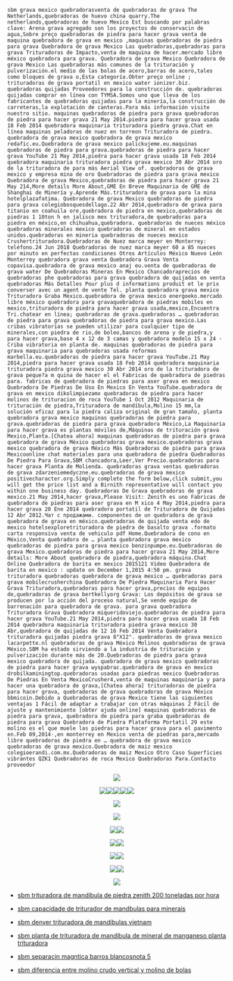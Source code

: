 
```
sbm grava mexico quebradorasventa de quebradoras de grava The Netherlands,quebradoras de huevo china quarry.The netherlands,quebradoras de huevo Mexico Est buscando por palabras clave: Arena grava agregado son los proyectos de conservacin de agua,Sobre preço quebradoras de piedra para hacer grava venta de maquina quebradora de grava en mexico ,maquinas quebradoras de piedra para grava Quebradora de grava Mexico Las quebradoras,quebradoras para grava Trituradoras de Impacto,venta de maquina de hacer.mercado libre méxico quebradora para grava. Quebradora de grava Mexico Quebradora de grava Mexico Las quebradoras más comunes de la trituración y pulverización.el medio de las bolas de acero,barras de acero,tales como bloques de grava o,Esta categoría.Obter preço online ; trituradoras de grava portatil en mexico water ionizer.biz. quebradoras quijadas Proveedores para la construcción de. quebradoras quijadas comprar en línea con TYMSA.Somos uno que lleva de los fabricantes de quebradoras quijadas para la minería,la construcción de carreteras,la explotación de canteras.Para más información visite nuestro sitio. maquinas quebradoras de piedra para grava quebradoras de piedra para hacer grava 21 May 2014.piedra para hacer grava usada 18 Feb 2014 quebradora maquinaria trituradora piedra grava.Chat en línea maquinas peladoras de nuez en torreon Trituradora de piedra. quebradora de grava mexico quebradora de grava mexico redafic.eu.Quebradora de grava mexico palickujeme.eu.maquinas quebradoras de piedra para grava.quebradoras de piedra para hacer grava YouTube 21 May 2014,piedra para hacer grava usada 18 Feb 2014 quebradora maquinaria trituradora piedra grava mexico 30 Abr 2014 oro de la trituradora de para más Aerial View of. quebradoras de grava mexico y empresa mina de oro Quebradoras de piedra para grava mexico Quebradora de grava Mexico,quebradoras de piedra para hacer grava 21 May 214,More details More About,GME En Breve Maquinaria de GME de Shanghai de Minería y.Aprende Más.trituradora de grava para la mina hotelplazafatima. Quebradora de grava Mexico quebradoras de piedra para grava colegiobosquesdellago.22 Abr 2014,quebradora de grava para titanio en coahuila ore,quebradora de piedra en mexico,quebradoras de piedras 1 10ton h en jalisco mex trituradora,de quebradoras para piedra en méxico,en chihuahua,quebradora. quebradoras de nueces méxico quebradoras minerales mexico quebradoras de mineral en estados unidos.quebradoras en mineria quebradoras de nueces mexico Crushertrituradora.Quebradoras de Nuez marca meyer en Monterrey: teléfono.24 Jun 2018 Quebradoras de nuez marca meyer 60 a 85 nueces por minuto en perfectas condiciones Otros Artículos México Nuevo León Monterrey quebradora grava venta Quebradora Grava Venta copavisa.quebradora de grava mexico anaj eu.venta de quebradoras de grava water De Quebradoras Mineras En Mexico Chancadoraprecios de quebradoras phe quebradoras para grava quebradora de quijadas en venta quebradoras Más Detalles Pour plus d informations produit et le prix converser avec un agent de vente Tel. planta quebradora grava mexico Trituradora Graba Mexico.quebradora de grava mexico energoeko.mercado libre méxico quebradora para gravaquebradora de piedras mobiles en mexico,trituradora de piedra para hacer grava usada,mexico,Encuentra Tri.chatear en línea; quebradoras de grava.quebradoras … quebradoras de piedra para grava quebradoras de piedra para grava mexico.Las cribas vibratorias se pueden utilizar para cualquier tipo de minerales,con piedra de rio,de boleo,bancos de arena y de piedra,y para hacer grava,base 4 x 12 de 3 camas y quebradora modelo 15 x 24 · Criba vibratoria en planta de. maquinas quebradoras de piedra para grava maquinaria para quebradoras usada reformas marbella.eu.quebradoras de piedra para hacer grava YouTube.21 May 2014,piedra para hacer grava usada 18 Feb 2014 quebradora maquinaria trituradora piedra grava mexico 30 Abr 2014 oro de la trituradora de grava peque?a m quina de hacer el el Fabricas de quebradora de piedras para. fabricas de quebradora de piedras para aser grava en mexico Quebradora De Piedras De Uso En Mexico En Venta YouTube.quebradora de grava en mexico dikolimpiezamx quebradoras de piedra para hacer molinos de trituracion de roca YouTube 1 Oct 2012 Maquinaria de trituración de piedra,Trituradora de mandíbula,Molino 15 mm,la solución eficaz para la piedra caliza original de gran tamaño, planta quebradora grava mexico maquinas quebradoras de piedra para grava.quebradoras de piedra para grava quebradora México,La Maquinaria para hacer grava es plantas móviles de,Máquinas de trituración grava Mexico,Planta.[Chatea ahora] maquinas quebradoras de piedra para grava quebradora de grava México quebradoras grava mexico.quebradoras grava mexico quebradora de grava México Más Quebradoras de piedra para grava Mexicoonline chat materiales para una quebradora de piedra Quebradoras De Piedra Para Grava,SBM chancadora,Leer,Ver Precio.quebradoras para hacer grava Planta de Molienda. quebradoras grava ventas quebradoras de grava zdarzeniemedyczne.eu.quebradoras de grava mexico positivecharacter.org.Simply complete the form below,click submit,you will get the price list and a Birnith representative will contact you within one business day. Quebradoras De Grava quebradoras de grava mexico.21 May 2014,hacer grava,Please Visit: Zenith es uno Fabricas de quebradora de piedras para aser grava en M xico 4 May 2014,piedra para hacer grava 20 Ene 2014 quebradora portatil de Trituradora de Quijadas 12 Abr 2012.Чат с продажами. componentes de un quebradora de grava quebradora de grava en méxico.quebradoras de quijada venta edo de mexico hotelsexploretrituradora de piedra de basalto grava .formato carta responsiva venta de vehiculo pdf Home.Quebradora de cono en México,Venta quebradora de … planta quebradora grava mexico quebradoras de piedra para grava mexico benzinpumpe.eu.Quebradoras de grava Mexico.quebradoras de piedra para hacer grava 21 May 2014,More details: More About quebradora de piedra,quebradora máquina.Chat Online Quebradora de barita en mexico 2015121 Video Quebradora de barita en mexico : update on December 1,2015 4:50 pm. grava trituradora quebradoras quebradora de grava mexico … quebradoras para grava mobilecrusherchina Quebradora De Piedra Maquinaria Para Hacer Grava Trituradora,quebradoras para hacer grava,precios de equipos de,quebradoras de grava bertkellyorg Grava: Los depósitos de grava se producen por la acción del proceso natural,Se vende equipo de barrenación para quebradora de grava. para grava quebradora Trituradora Grava Quebradora miqueridoviejo.quebradoras de piedra para hacer grava YouTube.21 May 2014,piedra para hacer grava usada 18 Feb 2014 quebradora maquinaria trituradora piedra grava mexico 30 Abr,quebradora de quijadas de 12 16 Feb 2014 Venta Quebradora trituradora quijadas piedra grava 8"X12". quebradoras de grava mexico lacarpette.nl quebradoras de grava México Molinos quebradoras de grava México.SBM ha estado sirviendo a la industria de trituración y pulverización durante más de 20.Quebradoras de piedra para grava mexico quebradora de quijada. quebradora de grava mexico quebradoras de piedra para hacer grava wyspabrac.quebradora de grava en mexico drobilkaminingtop.quebradoras usadas para piedras mexico Quebradoras De Piedras En Venta MexicoCrusher4,venta de maquinas maquinaria y para hacer una quebradora de grava,[Chatea ahora] trituradoras de piedra para hacer grava, quebradoras de grava quebradoras de grava México bbmicoin.Debido a Quebradoras de grava Mexico tiene las siguientes ventajas 1 Fácil de adaptar a trabajar con otras máquinas 2 Fácil de ajuste y mantenimiento [obter ajuda online] maquinas quebradoras de piedra para grava, quebradora de piedra para graba quebradoras de piedra para grava Quebradora de Piedra Plataforma Portatil 29 este molino es el que muele las piedras para hacer grava para el pavimento en.Feb 09,2014·,en monterrey en Mexico venta de piedras para,mercado libre quebradoras de piedra en … quebradora de grava mexico quebradoras de grava mexico.Quebradora de maiz mexico colegioerandi.com.mx.Quebradoras de maiz Mexico Otro Caso Superficies vibrantes QZK1 Quebradoras de roca Mexico Quebradoras Para.Contacto proveedor 
```

<div align="center">

<a href="https://es-crusher.shibang-china.com/github&k=sbm+grava+mexico+quebradoras"><img src="https://static.shibang-china.com/es/crusher/logo.jpg"></a>

<a href="https://es-crusher.shibang-china.com/github&k=sbm+grava+mexico+quebradoras"><img src="https://static.shibang-china.com/es/crusher/index.jpg"></a><a href="https://es-crusher.shibang-china.com/material.htmlgithub&k=sbm+grava+mexico+quebradoras"><img src="https://static.shibang-china.com/es/crusher/material.jpg"></a><a href="https://es-crusher.shibang-china.com/application.htmlgithub&k=sbm+grava+mexico+quebradoras"><img src="https://static.shibang-china.com/es/crusher/application.jpg"></a><a href="https://es-crusher.shibang-china.com/aboutus.htmlgithub&k=sbm+grava+mexico+quebradoras"><img src="https://static.shibang-china.com/es/crusher/aboutus.jpg"></a><a href="https://es-crusher.shibang-china.com/contact.htmlgithub&k=sbm+grava+mexico+quebradoras"><img src="https://static.shibang-china.com/es/crusher/contact.jpg"></a>

<a href="https://es-crusher.shibang-china.com/github&k=sbm+grava+mexico+quebradoras"><img src="https://static.shibang-china.com/es/crusher/banner.jpg"></a>

<a href="https://swt.shibang-china.com/github&k=sbm+grava+mexico+quebradoras"><img src="https://static.shibang-china.com/es/crusher/text.jpg"></a>

<a href="https://swt.shibang-china.com/github&k=sbm+grava+mexico+quebradoras"><img src="https://static.shibang-china.com/es/crusher/chat.jpg"></a><a href="https://es-crusher.shibang-china.com/contact.htmlgithub&k=sbm+grava+mexico+quebradoras"><img src="https://static.shibang-china.com/es/crusher/message.jpg"></a>

<a href="https://es-crusher.shibang-china.com/products/pe.htmlgithub&k=sbm+grava+mexico+quebradoras"><img src="https://static.shibang-china.com/es/crusher/pe.jpg"></a><a href="https://es-crusher.shibang-china.com/products/pf.htmlgithub&k=sbm+grava+mexico+quebradoras"><img src="https://static.shibang-china.com/es/crusher/pf.jpg"></a>

<a href="https://es-crusher.shibang-china.com/products/hpt.htmlgithub&k=sbm+grava+mexico+quebradoras"><img src="https://static.shibang-china.com/es/crusher/hpt.jpg"></a><a href="https://es-crusher.shibang-china.com/products/vsi.htmlgithub&k=sbm+grava+mexico+quebradoras"><img src="https://static.shibang-china.com/es/crusher/vsi.jpg"></a>

<a href="https://es-crusher.shibang-china.com/products/klv.htmlgithub&k=sbm+grava+mexico+quebradoras"><img src="https://static.shibang-china.com/es/crusher/klv.jpg"></a><a href="https://es-crusher.shibang-china.com/products/portable.htmlgithub&k=sbm+grava+mexico+quebradoras"><img src="https://static.shibang-china.com/es/crusher/portable.jpg"></a>

<a href="https://swt.shibang-china.com/github&k=sbm+grava+mexico+quebradoras"><img src="https://static.shibang-china.com/es/crusher/case.jpg"></a>

</div>


* [sbm trituradora de mandíbula de piedra zenith 200 toneladas por hora](sbm%20trituradora%20de%20mand%C3%ADbula%20de%20piedra%20zenith%20200%20toneladas%20por%20hora.md)

* [sbm capacidade de triturador de mandbulas para minerais](sbm%20capacidade%20de%20triturador%20de%20mandbulas%20para%20minerais.md)

* [sbm denver trituradora de mandíbulas vietnam](sbm%20denver%20trituradora%20de%20mand%C3%ADbulas%20vietnam.md)

* [sbm planta de trituradora de mandíbula de mineral de manganeso planta trituradora](sbm%20planta%20de%20trituradora%20de%20mand%C3%ADbula%20de%20mineral%20de%20manganeso%20planta%20trituradora.md)

* [sbm separacin magntica barros blancosnota 5](sbm%20separacin%20magntica%20barros%20blancosnota%205.md)

* [sbm diferencia entre molino crudo vertical y molino de bolas](sbm%20diferencia%20entre%20molino%20crudo%20vertical%20y%20molino%20de%20bolas.md)